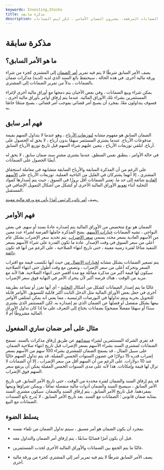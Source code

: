 ```yaml
---
keywords: Investing,Stocks
title: مذكرة سابقة
description: عندما يكون السند بموجب أمر ضمان سابق ، لا يحق لمشتري ذلك الضمان الحصول على الضمانات المرفقة. يشترون الضمان الأساسي ، لكن ليس الضمانات.
---
```


# مذكرة سابقة
## ما هو الأمر السابق؟

يصف الأمر السابق شرطًا لا يتم فيه تمرير [أمر الضمان](/warrant) إلى المشتري كجزء من شراء ورقة مالية أخرى. في هذه الحالة ، سيحتفظ بائع السند الذي لديه (لديه) مذكرات ضمان بالضمانات ، بدلاً من تمرير الضمانات إلى المشتري.

يمكن شراء وبيع الضمانات ، وفي بعض الأحيان يتم دمجها مع أوراق مالية أخرى لإغراء المستثمرين بشراء تلك الأوراق المالية. عندما يتم إرفاق أوامر بأوراق مالية أخرى ، فسوف يتداولون معًا. بمجرد أن يصبح أمر قضائي بموجب أمر قضائي ، يصبح منتجًا خاصًا به.

## فهم أمر سابق

الضمان السابق هو مفهوم مشابه [لتوزيعات الأرباح](/ex-dividend) ، وهو عندما لا يتداول السهم بقيمة مدفوعات الأرباح. عندما يشتري المستثمر سهمًا بدون أرباح ، لا يحق له الحصول على أرباح. لتلقي توزيعات الأرباح ، يتعين عليهم شراء السهم قبل تاريخ توزيع الأرباح السابق.

في حالة الأوامر ، ينطبق نفس المنطق. عندما يشتري مشترٍ سند ضمان سابق ، لا يحق له أيضًا الحصول على الضمانات.

على الرغم من أن المذكرة السابقة والأرباح السابقة متشابهة في معاملة استحقاق المشتري ، إلا أنهما يشتركان في القليل من الناحية العملية. توزيعات الأرباح على [الأسهم العادية](/commonstock) شائعة إلى حد ما. تعتبر الضمانات أقل بروزًا في السوق ، حيث يتم إصدارها كمواد التحلية أثناء [تعويم](/floating-stock) الأوراق المالية الأخرى أو كشكل من أشكال التمويل الإضافي في المستقبل.

يصف [أمر نائب الرئيس أمرًا يأتي مع ورقة مالية معينة.](/cumwarrant)

## فهم الأوامر

الضمان هو نوع متخصص من الأوراق المالية يتم إصداره عادةً بسند أو سهم. في بعض النواحي ، تشبه الضمانات [خيارات الأسهم](/stockoption). يمنح المذكرة حاملها الفرصة لشراء عدد معين من الأسهم العادية بسعر محدد يسمى [سعر الإضراب](/strikeprice). يتم تحديد سعر الإضراب بشكل عام أعلى من سعر السوق في وقت الإصدار. عادة ما تكون القدرة على شراء الأسهم بسعر التنفيذ متاحًا لفترة زمنية معينة ، حتى تاريخ انتهاء الصلاحية ، على الرغم من أنها قد تكون [دائمة](/perpetuity).

يتم تسعير الضمانات بشكل مشابه [لخيارات الاتصال من](/calloption) حيث أنها تكتسب قيمة مع اقتراب السعر وتحركه أعلى من سعر الإضراب ، وتضمن مع وقت أطول حتى انتهاء الصلاحية سيكون لها قيمة أكبر من مذكرة مماثلة مع مدة أقصر حتى انتهاء الصلاحية. هذا لأنه مع مزيد من الوقت ، هناك فرصة أكبر لأن يتحرك الأمر في النهاية فوق سعر الإضراب.

غالبًا ما يتم إصدار الضمانات كشكل من أشكال [التحلية](/sweetener) - أي أنها تعزز أو تساعد بطريقة أخرى في جعل بعض الأوراق المالية مثل الدخل الثابت أكثر قابلية للتسويق. الأوامر قابلة للتحويل بحرية ويتم تداولها في البورصات الرئيسية ، مما يعني أنه يمكن لمتلقي الأوامر بيعها بشكل منفصل أو فصلها عن الضمان الذي تم إصداره به. لكن المستثمر الذي يشتري سندًا أو سهمًا مفضلاً مصحوبًا بضمانات يحتاج إلى التعرف على ما إذا كان تداول الأوراق المالية مشروطًا أم لا.

## مثال على أمر ضمان ساري المفعول

قد تغري الشركة المستثمرين لشراء [سنداتهم](/bond) عن طريق إرفاق مذكرات بالسند. تسمح الضمانات لمشتري السند بشراء الأسهم بسعر الإضراب قبل تاريخ انتهاء صلاحية الضمان. على سبيل المثال ، قد يسمح الضمان للمشتري بشراء 100 سهم من الأسهم بسعر إضراب قدره 15 دولارًا في غضون السنوات الخمس المقبلة. قد يتم تداول السهم حاليًا عند 10 دولارات. على الرغم من أن السهم أقل من سعر الإضراب ، إلا أن الضمانات لا تزال لها قيمة وإمكانات. هذا لأنه على مدى السنوات الخمس المقبلة يمكن أن يرتفع سعر السهم فوق الإضراب.

قد يتم إرفاق السند والضمان لفترة محددة من الوقت ، حتى تاريخ الأمر السابق. في تاريخ الأمر السابق ، سيصبح السند والضمان أدوات مالية منفصلة تمامًا ، ويمكن شراؤها وبيعها بمفردهما. قبل تاريخ الأمر السابق ، يتم إرفاق السند والضمان. سيكون مشتري السند بمثابة ضمان قانوني ؛ الضمانات مع السند. بعد تاريخ الأمر السابق ، لا يُدرج بائع السندات الضمانات مع البيع.

## يسلط الضوء

- بمجرد أن يكون الضمان هو أمر مسبق ، سيتم تداول الضمان من تلقاء نفسه.

- قبل أن يكون أمرًا قضائيًا سابقًا ، يتم إرفاق أمر الضمان والتداول معه.

- غالبًا ما يتم الجمع بين الضمانات والأوراق المالية الأخرى لجذب المستثمرين.

- يصف الأمر السابق شرطًا لا يتم فيه تمرير أمر إلى المشتري كجزء من ورقة مالية أخرى.

